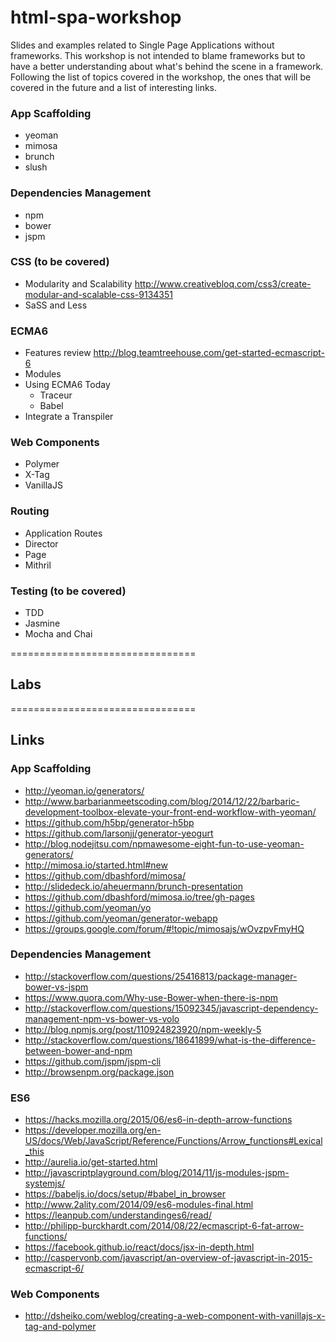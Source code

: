 # html-spa-workshop
Slides and examples related to Single Page Applications without frameworks. This workshop is not intended to blame frameworks but to have a better understanding about what's behind the scene in a framework.
Following the list of topics covered in the workshop, the ones that will be covered in the future and a list of interesting links.

### App Scaffolding 
* yeoman
* mimosa
* brunch
* slush 

### Dependencies Management
* npm
* bower
* jspm

### CSS (to be covered)
* Modularity and Scalability http://www.creativebloq.com/css3/create-modular-and-scalable-css-9134351
* SaSS and Less

### ECMA6
* Features review http://blog.teamtreehouse.com/get-started-ecmascript-6
* Modules
* Using ECMA6 Today
   * Traceur
   * Babel
* Integrate a Transpiler

### Web Components
* Polymer
* X-Tag
* VanillaJS

### Routing 
* Application Routes
* Director 
* Page 
* Mithril 

### Testing (to be covered)
* TDD 
* Jasmine
* Mocha and Chai

================================

## Labs

================================

## Links

### App Scaffolding
* http://yeoman.io/generators/
* http://www.barbarianmeetscoding.com/blog/2014/12/22/barbaric-development-toolbox-elevate-your-front-end-workflow-with-yeoman/
* https://github.com/h5bp/generator-h5bp
* https://github.com/larsonjj/generator-yeogurt
* http://blog.nodejitsu.com/npmawesome-eight-fun-to-use-yeoman-generators/
* http://mimosa.io/started.html#new
* https://github.com/dbashford/mimosa/
* http://slidedeck.io/aheuermann/brunch-presentation
* https://github.com/dbashford/mimosa.io/tree/gh-pages
* https://github.com/yeoman/yo
* https://github.com/yeoman/generator-webapp
* https://groups.google.com/forum/#!topic/mimosajs/wOvzpvFmyHQ

### Dependencies Management
* http://stackoverflow.com/questions/25416813/package-manager-bower-vs-jspm
* https://www.quora.com/Why-use-Bower-when-there-is-npm
* http://stackoverflow.com/questions/15092345/javascript-dependency-management-npm-vs-bower-vs-volo
* http://blog.npmjs.org/post/110924823920/npm-weekly-5 
* http://stackoverflow.com/questions/18641899/what-is-the-difference-between-bower-and-npm
* https://github.com/jspm/jspm-cli
* http://browsenpm.org/package.json

### ES6
* https://hacks.mozilla.org/2015/06/es6-in-depth-arrow-functions
* https://developer.mozilla.org/en-US/docs/Web/JavaScript/Reference/Functions/Arrow_functions#Lexical_this
* http://aurelia.io/get-started.html
* http://javascriptplayground.com/blog/2014/11/js-modules-jspm-systemjs/
* https://babeljs.io/docs/setup/#babel_in_browser
* http://www.2ality.com/2014/09/es6-modules-final.html
* https://leanpub.com/understandinges6/read/
* http://philipp-burckhardt.com/2014/08/22/ecmascript-6-fat-arrow-functions/
* https://facebook.github.io/react/docs/jsx-in-depth.html
* http://caspervonb.com/javascript/an-overview-of-javascript-in-2015-ecmascript-6/

### Web Components 
* http://dsheiko.com/weblog/creating-a-web-component-with-vanillajs-x-tag-and-polymer

